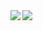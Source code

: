<img align="left" src="https://github-readme-stats.vercel.app/api?username=sosuisen&show_icons=true&theme=cobalt" />
<img align="left" src="https://github-readme-stats.vercel.app/api/top-langs/?username=sosuisen&exclude_repo=cloverpaint&theme=cobalt" />
